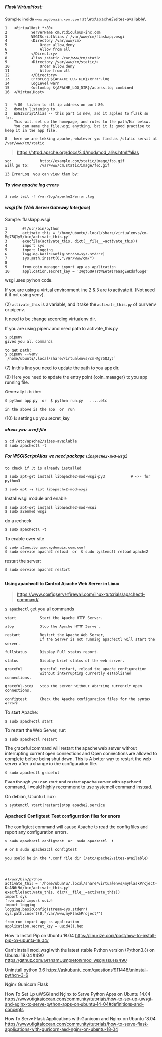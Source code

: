 

##### Flask VirtualHost:

Sample:
inside `www.mydomain.com.conf` at \etc\apache2\sites-available\

	1	<VirtualHost *:80>
	2	        ServerName cm.ridiculous-inc.com				
	3	        WSGIScriptAlias / /var/www/cm/flaskapp.wsgi
	4	        <Directory /var/www/cm>
	5	            Order allow,deny
	6	            Allow from all
	7	        </Directory>
	8	        Alias /static /var/www/cm/static
	9	        <Directory /var/www/cm/static/>
	10	            Order allow,deny
	11	            Allow from all
	12	        </Directory>
	13	        ErrorLog ${APACHE_LOG_DIR}/error.log
	14	        LogLevel warn
	15	        CustomLog ${APACHE_LOG_DIR}/access.log combined
	16	</VirtualHost>


	1 	*:80  listen to all ip address on port 80.
	2 	domain listening to.
	3	WSGIScriptAlias -- this part is new, and it apples to flask so far.
		This will set up the homepage, and rules to the path/Dir below.
		You can name the file.wsgi anything, but it is good practise to keep it in the app file.

	8 	here we are tekking apache, whatever you find as /static servit at /var/www/cm/static
> https://httpd.apache.org/docs/2.4/mod/mod_alias.html#alias

	so:				http://example.com/static/image/foo.gif
	will go to:		/var/www/cm/static/image/foo.gif

	13 ErrorLog  you can view them by:

##### To view apache log errors

	$ sudo tail -f /var/log/apache2/error.log


##### wsgi file (Web Server Gateway Interface)

Sample: flaskapp.wsgi

	1		#!/usr/bin/python
	2		activate_this = '/home/ubuntu/.local/share/virtualenvs/cm-Mg75QJy5/bin/activate_this.py'
	3		execfile(activate_this, dict(__file__=activate_this))
	4		import sys
	5		import logging
	6		logging.basicConfig(stream=sys.stderr)
	7		sys.path.insert(0,"/var/www/cm/")
	8		
	9		from coin_manager import app as application
	10		application.secret_key = '34qtGQ#T$tWEet#$reasgEWRdsfGSge'

wsgi uses python code.

If you are using a virtual environment line 2 & 3 are to activate it. (Not need it if not using venv).

(2)  `activate_this` is a variable, and it take the `activate_this.py` of our venv or pipenv.

It need to be change  according  virtualenv dir.

If you are using pipenv and need path to activate_this.py

	$ pipenv
	gives you all commands

	to get path:
	$ pipenv --venv
 	`/home/ubuntu/.local/share/virtualenvs/cm-Mg75QJy5`

(7) In this line you need to update the path to you app dir.

(9) Here you need to update the entry point {coin_manager} to you app running file.

Generally it is the:

	$ python app.py  or  $ python run.py   .....etc

	in the above is the app  or  run

(10) Is setting up you secret_key


##### check you .conf file

	$ cd /etc/apache2/sites-available
	$ sudo apachectl -t

##### For WSGIScriptAlias we need package `libapache2-mod-wsgi`

	to check if it is already installed

	$ sudo apt-get install libapache2-mod-wsgi-py3            # <-- for python3

	$ sudo apt -a list libapache2-mod-wsgi

Install wsgi module and enable

	$ sudo apt-get install libapache2-mod-wsgi
	$ sudo a2enmod wsgi

do a recheck:

	$ sudo apachectl -t

To enable ower site

	$ sudo a2ensite www.mydomain.com.conf
	$ sudo service apache2 reload  or  $ sudo systemctl reload apache2

restart the server:

	$ sudo service apache2 restart











##

#### Using apachectl to Control Apache Web Server in Linux
> https://www.configserverfirewall.com/linux-tutorials/apachectl-command/

`$ apachectl` get you all commands

	start 			Start the Apache HTTP Server.

	stop 			Stop the Apache HTTP Server.

	restart 		Restart the Apache Web Server,
					If the Server is not running apachectl will start the server.

	fullstatus 		Display Full status report.

	status 			Display brief status of the web server.

	graceful 		graceful restart, reload the apache configuration
					without interrupting currently established connections.

	graceful-stop 	Stop the server without aborting currently open connections.

	configtest 		Check the Apache configuration files for the syntax errors.


To start Apache:

	$ sudo apachectl start

To restart the Web Server, run:

	$ sudo apachectl restart

The graceful command will restart the apache web server without interrupting current open connections and Open connections are allowed to complete before being shut down. This is A better way to restart the web server after a change to the configuration file.

	$ sudo apachectl graceful



Even though you can start and restart apache server with apachectl command, I would highly recommend to use systemctl command instead.

On debian, Ubuntu Linux:

	$ systemctl start|restart|stop apache2.service

#### Apachectl Configtest: Test configuration files for errors

The configtest command will cause Apache to read the config files and report any configuration errors.

	$ sudo apachectl configtest  or  sudo apachectl -t

	# or $ sudo apache2ctl configtest

	you sould be in the *.conf file dir (/etc/apache2/sites-available)




	#!/usr/bin/python
	activate_this = '/home/ubuntu/.local/share/virtualenvs/myFlaskProject-KcAN6i9d/bin/activate_this.py'
	execfile(activate_this, dict(__file__=activate_this))
	import sys
	from uuid import uuid4
	import logging
	logging.basicConfig(stream=sys.stderr)
	sys.path.insert(0,"/var/www/myFlaskProject/")

	from run import app as application
	application.secret_key = uuid4().hex



How to Install Pip on Ubuntu 18.04
https://linuxize.com/post/how-to-install-pip-on-ubuntu-18.04/

Can't install mod_wsgi with the latest stable Python version (Python3.8)
on Ubuntu 18.04 #490
https://github.com/GrahamDumpleton/mod_wsgi/issues/490




Uninstall python 3.6
https://askubuntu.com/questions/911448/uninstall-python-3-6





Nginx Gunicorn Flask

How To Set Up uWSGI and Nginx to Serve Python Apps on Ubuntu 14.04
https://www.digitalocean.com/community/tutorials/how-to-set-up-uwsgi-and-nginx-to-serve-python-apps-on-ubuntu-14-04#definitions-and-concepts

How To Serve Flask Applications with Gunicorn and Nginx on Ubuntu 18.04
https://www.digitalocean.com/community/tutorials/how-to-serve-flask-applications-with-gunicorn-and-nginx-on-ubuntu-18-04
